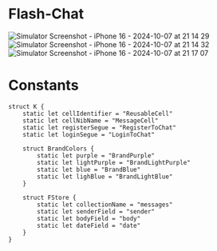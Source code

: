 # Flash-Chat

![Simulator Screenshot - iPhone 16 - 2024-10-07 at 21 14 29](https://github.com/user-attachments/assets/13b82322-9789-476c-9231-53a6fa95b467)
![Simulator Screenshot - iPhone 16 - 2024-10-07 at 21 14 32](https://github.com/user-attachments/assets/12c8b761-74f3-4371-8086-06041b6d624e)
![Simulator Screenshot - iPhone 16 - 2024-10-07 at 21 17 07](https://github.com/user-attachments/assets/b489f601-b6ab-410f-a224-c088b19c2b25)

# Constants
```
struct K {
    static let cellIdentifier = "ReusableCell"
    static let cellNibName = "MessageCell"
    static let registerSegue = "RegisterToChat"
    static let loginSegue = "LoginToChat"
    
    struct BrandColors {
        static let purple = "BrandPurple"
        static let lightPurple = "BrandLightPurple"
        static let blue = "BrandBlue"
        static let lighBlue = "BrandLightBlue"
    }
    
    struct FStore {
        static let collectionName = "messages"
        static let senderField = "sender"
        static let bodyField = "body"
        static let dateField = "date"
    }
}

```
